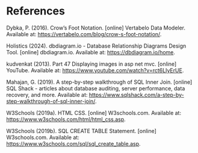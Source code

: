 
# References 

Dybka, P. (2016). Crow’s Foot Notation. [online] Vertabelo Data Modeler. Available at: https://vertabelo.com/blog/crow-s-foot-notation/.

Holistics (2024). dbdiagram.io - Database Relationship Diagrams Design Tool. [online] dbdiagram.io. Available at: https://dbdiagram.io/home.

kudvenkat (2013). Part 47 Displaying images in asp net mvc. [online] YouTube. Available at: https://www.youtube.com/watch?v=rct6LIyErUE.

Mahajan, G. (2019). A step-by-step walkthrough of SQL Inner Join. [online] SQL Shack - articles about database auditing, server performance, data recovery, and more. Available at: https://www.sqlshack.com/a-step-by-step-walkthrough-of-sql-inner-join/.

W3Schools (2019a). HTML CSS. [online] W3schools.com. Available at: https://www.w3schools.com/html/html_css.asp.

W3Schools (2019b). SQL CREATE TABLE Statement. [online] W3schools.com. Available at: https://www.w3schools.com/sql/sql_create_table.asp.





